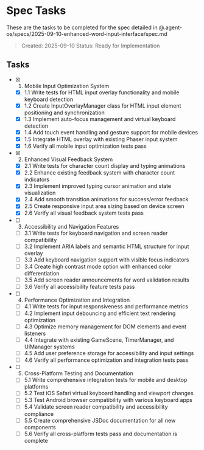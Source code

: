# Spec Tasks

These are the tasks to be completed for the spec detailed in @.agent-os/specs/2025-09-10-enhanced-word-input-interface/spec.md

> Created: 2025-09-10
> Status: Ready for Implementation

## Tasks

- [x] 1. Mobile Input Optimization System
  - [x] 1.1 Write tests for HTML input overlay functionality and mobile keyboard detection
  - [x] 1.2 Create InputOverlayManager class for HTML input element positioning and synchronization
  - [x] 1.3 Implement auto-focus management and virtual keyboard detection
  - [x] 1.4 Add touch event handling and gesture support for mobile devices
  - [x] 1.5 Integrate HTML overlay with existing Phaser input system
  - [x] 1.6 Verify all mobile input optimization tests pass

- [x] 2. Enhanced Visual Feedback System
  - [x] 2.1 Write tests for character count display and typing animations
  - [x] 2.2 Enhance existing feedback system with character count indicators
  - [x] 2.3 Implement improved typing cursor animation and state visualization
  - [x] 2.4 Add smooth transition animations for success/error feedback
  - [x] 2.5 Create responsive input area sizing based on device screen
  - [x] 2.6 Verify all visual feedback system tests pass

- [ ] 3. Accessibility and Navigation Features
  - [ ] 3.1 Write tests for keyboard navigation and screen reader compatibility
  - [ ] 3.2 Implement ARIA labels and semantic HTML structure for input overlay
  - [ ] 3.3 Add keyboard navigation support with visible focus indicators
  - [ ] 3.4 Create high contrast mode option with enhanced color differentiation
  - [ ] 3.5 Add screen reader announcements for word validation results
  - [ ] 3.6 Verify all accessibility feature tests pass

- [ ] 4. Performance Optimization and Integration
  - [ ] 4.1 Write tests for input responsiveness and performance metrics
  - [ ] 4.2 Implement input debouncing and efficient text rendering optimization
  - [ ] 4.3 Optimize memory management for DOM elements and event listeners
  - [ ] 4.4 Integrate with existing GameScene, TimerManager, and UIManager systems
  - [ ] 4.5 Add user preference storage for accessibility and input settings
  - [ ] 4.6 Verify all performance optimization and integration tests pass

- [ ] 5. Cross-Platform Testing and Documentation
  - [ ] 5.1 Write comprehensive integration tests for mobile and desktop platforms
  - [ ] 5.2 Test iOS Safari virtual keyboard handling and viewport changes
  - [ ] 5.3 Test Android browser compatibility with various keyboard apps
  - [ ] 5.4 Validate screen reader compatibility and accessibility compliance
  - [ ] 5.5 Create comprehensive JSDoc documentation for all new components
  - [ ] 5.6 Verify all cross-platform tests pass and documentation is complete